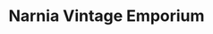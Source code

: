 ---
title: "Narnia Vintage Emporium"
url: /waterford/narnia-vintage-emporium-gladstone-street/
shop: Kleidung
---